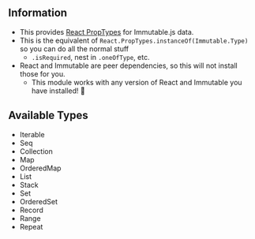 ## Information

- This provides [React PropTypes](https://facebook.github.io/react/docs/reusable-components.html) for Immutable.js data.
- This is the equivalent of `React.PropTypes.instanceOf(Immutable.Type)` so you can do all the normal stuff
  - `.isRequired`, nest in `.oneOfType`, etc.
- React and Immutable are peer dependencies, so this will not install those for you.
  - This module works with any version of React and Immutable you have installed! 🍾

## Available Types

- Iterable
- Seq
- Collection
- Map
- OrderedMap
- List
- Stack
- Set
- OrderedSet
- Record
- Range
- Repeat
